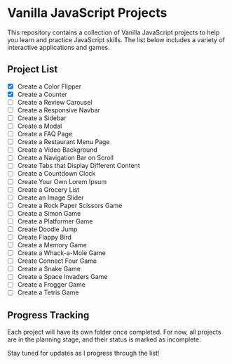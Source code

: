 # Vanilla JavaScript Projects

This repository contains a collection of Vanilla JavaScript projects to help you learn and practice JavaScript skills. The list below includes a variety of interactive applications and games. 

## Project List

- [x] Create a Color Flipper
- [x] Create a Counter
- [ ] Create a Review Carousel
- [ ] Create a Responsive Navbar
- [ ] Create a Sidebar
- [ ] Create a Modal
- [ ] Create a FAQ Page
- [ ] Create a Restaurant Menu Page
- [ ] Create a Video Background
- [ ] Create a Navigation Bar on Scroll
- [ ] Create Tabs that Display Different Content
- [ ] Create a Countdown Clock
- [ ] Create Your Own Lorem Ipsum
- [ ] Create a Grocery List
- [ ] Create an Image Slider
- [ ] Create a Rock Paper Scissors Game
- [ ] Create a Simon Game
- [ ] Create a Platformer Game
- [ ] Create Doodle Jump
- [ ] Create Flappy Bird
- [ ] Create a Memory Game
- [ ] Create a Whack-a-Mole Game
- [ ] Create Connect Four Game
- [ ] Create a Snake Game
- [ ] Create a Space Invaders Game
- [ ] Create a Frogger Game
- [ ] Create a Tetris Game

## Progress Tracking

Each project will have its own folder once completed. For now, all projects are in the planning stage, and their status is marked as incomplete.

Stay tuned for updates as I progress through the list!
